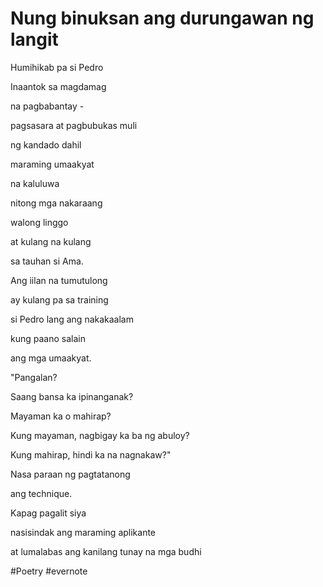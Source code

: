# Nung binuksan ang durungawan ng langit

Humihikab pa si Pedro

Inaantok sa magdamag

na pagbabantay -

pagsasara at pagbubukas muli

ng kandado dahil

maraming umaakyat

na kaluluwa

nitong mga nakaraang

walong linggo

at kulang na kulang

sa tauhan si Ama.

Ang iilan na tumutulong

ay kulang pa sa training

si Pedro lang ang nakakaalam

kung paano salain

ang mga umaakyat.

"Pangalan?

Saang bansa ka ipinanganak?

Mayaman ka o mahirap?

Kung mayaman, nagbigay ka ba ng abuloy?

Kung mahirap, hindi ka na nagnakaw?"

Nasa paraan ng pagtatanong

ang technique.

Kapag pagalit siya

nasisindak ang maraming aplikante

at lumalabas ang kanilang tunay na mga budhi

\#Poetry #evernote


